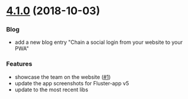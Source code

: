 <a name="4.1.0"></a>
# [4.1.0](https://github.com/fluster/fluster-website/compare/v4.0.0...v4.1.0) (2018-10-03)

### Blog

* add a new blog entry "Chain a social login from your website to your PWA"

### Features

* showcase the team on the website ([#1](https://github.com/fluster/fluster-website/issues/1))
* update the app screenshots for Fluster-app v5
* update to the most recent libs